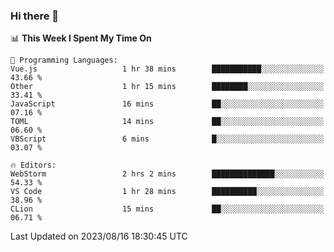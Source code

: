 ### Hi there 👋

<!--
**asdf12303116/asdf12303116** is a ✨ _special_ ✨ repository because its `README.md` (this file) appears on your GitHub profile.

Here are some ideas to get you started:

- 🔭 I’m currently working on ...
- 🌱 I’m currently learning ...
- 👯 I’m looking to collaborate on ...
- 🤔 I’m looking for help with ...
- 💬 Ask me about ...
- 📫 How to reach me: ...
- 😄 Pronouns: ...
- ⚡ Fun fact: ...
-->

<!--START_SECTION:waka-->
📊 **This Week I Spent My Time On** 

```text
💬 Programming Languages: 
Vue.js                   1 hr 38 mins        ███████████░░░░░░░░░░░░░░   43.66 % 
Other                    1 hr 15 mins        ████████░░░░░░░░░░░░░░░░░   33.41 % 
JavaScript               16 mins             ██░░░░░░░░░░░░░░░░░░░░░░░   07.16 % 
TOML                     14 mins             ██░░░░░░░░░░░░░░░░░░░░░░░   06.60 % 
VBScript                 6 mins              █░░░░░░░░░░░░░░░░░░░░░░░░   03.07 % 

🔥 Editors: 
WebStorm                 2 hrs 2 mins        ██████████████░░░░░░░░░░░   54.33 % 
VS Code                  1 hr 28 mins        ██████████░░░░░░░░░░░░░░░   38.96 % 
CLion                    15 mins             ██░░░░░░░░░░░░░░░░░░░░░░░   06.71 % 
```


 Last Updated on 2023/08/16 18:30:45 UTC
<!--END_SECTION:waka-->
